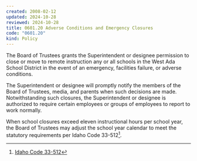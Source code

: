 ```yaml
---
created: 2008-02-12
updated: 2024-10-28
reviewed: 2024-10-28
title: 0601.20 Adverse Conditions and Emergency Closures
code: "0601.20"
kind: Policy
---
```


The Board of Trustees grants the Superintendent or designee permission to close or move to remote instruction any or all schools in the West Ada School District in the event of an emergency, facilities failure, or adverse conditions.

The Superintendent or designee will promptly notify the members of the Board of Trustees, media, and parents when such decisions are made.   Notwithstanding such closures, the Superintendent or designee is authorized to require certain employees or groups of employees to report to work normally.   

When school closures exceed eleven instructional hours per school year, the Board of Trustees may adjust the school year calendar to meet the statutory requirements per Idaho Code 33-512[^ic-33-512].

[^ic-33-512]: [Idaho Code 33-512](https://legislature.idaho.gov/statutesrules/idstat/title33/t33ch5/sect33-512/)
